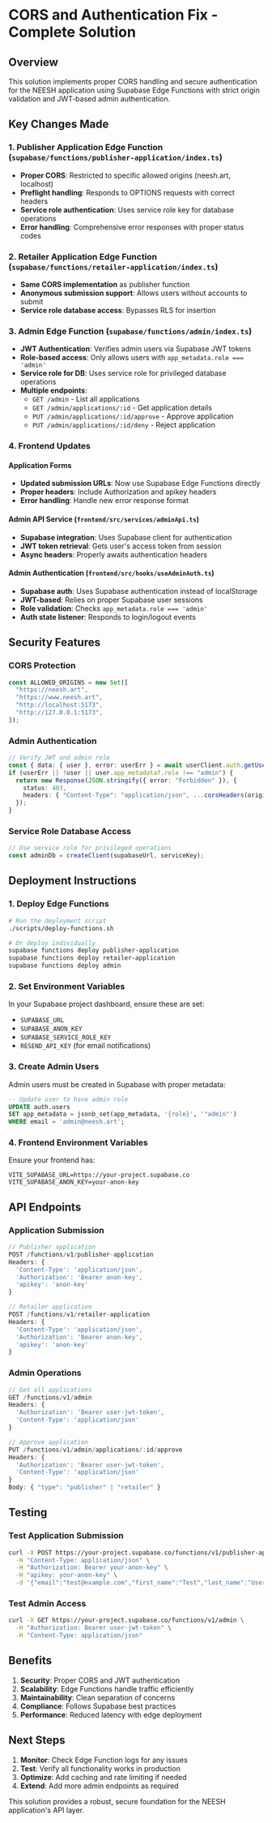 # CORS and Authentication Fix - Complete Solution

## Overview
This solution implements proper CORS handling and secure authentication for the NEESH application using Supabase Edge Functions with strict origin validation and JWT-based admin authentication.

## Key Changes Made

### 1. Publisher Application Edge Function (`supabase/functions/publisher-application/index.ts`)
- **Proper CORS**: Restricted to specific allowed origins (neesh.art, localhost)
- **Preflight handling**: Responds to OPTIONS requests with correct headers
- **Service role authentication**: Uses service role key for database operations
- **Error handling**: Comprehensive error responses with proper status codes

### 2. Retailer Application Edge Function (`supabase/functions/retailer-application/index.ts`)
- **Same CORS implementation** as publisher function
- **Anonymous submission support**: Allows users without accounts to submit
- **Service role database access**: Bypasses RLS for insertion

### 3. Admin Edge Function (`supabase/functions/admin/index.ts`)
- **JWT Authentication**: Verifies admin users via Supabase JWT tokens
- **Role-based access**: Only allows users with `app_metadata.role === 'admin'`
- **Service role for DB**: Uses service role for privileged database operations
- **Multiple endpoints**:
  - `GET /admin` - List all applications
  - `GET /admin/applications/:id` - Get application details
  - `PUT /admin/applications/:id/approve` - Approve application
  - `PUT /admin/applications/:id/deny` - Reject application

### 4. Frontend Updates

#### Application Forms
- **Updated submission URLs**: Now use Supabase Edge Functions directly
- **Proper headers**: Include Authorization and apikey headers
- **Error handling**: Handle new error response format

#### Admin API Service (`frontend/src/services/adminApi.ts`)
- **Supabase integration**: Uses Supabase client for authentication
- **JWT token retrieval**: Gets user's access token from session
- **Async headers**: Properly awaits authentication headers

#### Admin Authentication (`frontend/src/hooks/useAdminAuth.ts`)
- **Supabase auth**: Uses Supabase authentication instead of localStorage
- **JWT-based**: Relies on proper Supabase user sessions
- **Role validation**: Checks `app_metadata.role === 'admin'`
- **Auth state listener**: Responds to login/logout events

## Security Features

### CORS Protection
```typescript
const ALLOWED_ORIGINS = new Set([
  "https://neesh.art",
  "https://www.neesh.art", 
  "http://localhost:5173",
  "http://127.0.0.1:5173",
]);
```

### Admin Authentication
```typescript
// Verify JWT and admin role
const { data: { user }, error: userErr } = await userClient.auth.getUser();
if (userErr || !user || user.app_metadata?.role !== "admin") {
  return new Response(JSON.stringify({ error: "Forbidden" }), {
    status: 403,
    headers: { "Content-Type": "application/json", ...corsHeaders(origin) },
  });
}
```

### Service Role Database Access
```typescript
// Use service role for privileged operations
const adminDb = createClient(supabaseUrl, serviceKey);
```

## Deployment Instructions

### 1. Deploy Edge Functions
```bash
# Run the deployment script
./scripts/deploy-functions.sh

# Or deploy individually
supabase functions deploy publisher-application
supabase functions deploy retailer-application  
supabase functions deploy admin
```

### 2. Set Environment Variables
In your Supabase project dashboard, ensure these are set:
- `SUPABASE_URL`
- `SUPABASE_ANON_KEY`
- `SUPABASE_SERVICE_ROLE_KEY`
- `RESEND_API_KEY` (for email notifications)

### 3. Create Admin Users
Admin users must be created in Supabase with proper metadata:
```sql
-- Update user to have admin role
UPDATE auth.users 
SET app_metadata = jsonb_set(app_metadata, '{role}', '"admin"')
WHERE email = 'admin@neesh.art';
```

### 4. Frontend Environment Variables
Ensure your frontend has:
```env
VITE_SUPABASE_URL=https://your-project.supabase.co
VITE_SUPABASE_ANON_KEY=your-anon-key
```

## API Endpoints

### Application Submission
```javascript
// Publisher application
POST /functions/v1/publisher-application
Headers: {
  'Content-Type': 'application/json',
  'Authorization': 'Bearer anon-key',
  'apikey': 'anon-key'
}

// Retailer application  
POST /functions/v1/retailer-application
Headers: {
  'Content-Type': 'application/json',
  'Authorization': 'Bearer anon-key',
  'apikey': 'anon-key'
}
```

### Admin Operations
```javascript
// Get all applications
GET /functions/v1/admin
Headers: {
  'Authorization': 'Bearer user-jwt-token',
  'Content-Type': 'application/json'
}

// Approve application
PUT /functions/v1/admin/applications/:id/approve
Headers: {
  'Authorization': 'Bearer user-jwt-token',
  'Content-Type': 'application/json'
}
Body: { "type": "publisher" | "retailer" }
```

## Testing

### Test Application Submission
```bash
curl -X POST https://your-project.supabase.co/functions/v1/publisher-application \
  -H "Content-Type: application/json" \
  -H "Authorization: Bearer your-anon-key" \
  -H "apikey: your-anon-key" \
  -d '{"email":"test@example.com","first_name":"Test","last_name":"User",...}'
```

### Test Admin Access
```bash
curl -X GET https://your-project.supabase.co/functions/v1/admin \
  -H "Authorization: Bearer user-jwt-token" \
  -H "Content-Type: application/json"
```

## Benefits

1. **Security**: Proper CORS and JWT authentication
2. **Scalability**: Edge Functions handle traffic efficiently  
3. **Maintainability**: Clean separation of concerns
4. **Compliance**: Follows Supabase best practices
5. **Performance**: Reduced latency with edge deployment

## Next Steps

1. **Monitor**: Check Edge Function logs for any issues
2. **Test**: Verify all functionality works in production
3. **Optimize**: Add caching and rate limiting if needed
4. **Extend**: Add more admin endpoints as required

This solution provides a robust, secure foundation for the NEESH application's API layer.
